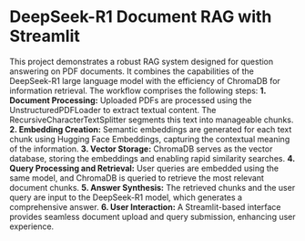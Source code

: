 # DeepSeek-R1 Document RAG with Streamlit

This project demonstrates a robust RAG system designed for question answering on PDF documents.  It combines the capabilities of the DeepSeek-R1 large language model with the efficiency of ChromaDB for information retrieval.  The workflow comprises the following steps:
**1. Document Processing:** Uploaded PDFs are processed using the UnstructuredPDFLoader to extract textual content. The RecursiveCharacterTextSplitter segments this text into manageable chunks.
**2. Embedding Creation:** Semantic embeddings are generated for each text chunk using Hugging Face Embeddings, capturing the contextual meaning of the information.
**3. Vector Storage:** ChromaDB serves as the vector database, storing the embeddings and enabling rapid similarity searches.
**4. Query Processing and Retrieval:** User queries are embedded using the same model, and ChromaDB is queried to retrieve the most relevant document chunks.
**5. Answer Synthesis:** The retrieved chunks and the user query are input to the DeepSeek-R1 model, which generates a comprehensive answer.
**6. User Interaction:** A Streamlit-based interface provides seamless document upload and query submission, enhancing user experience.
